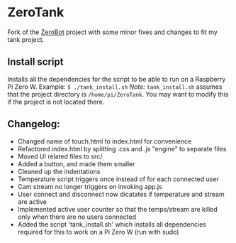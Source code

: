 # ZeroTank
Fork of the [ZeroBot](https://github.com/CoretechR/ZeroBot) project with some minor fixes and changes to fit my tank project.

## Install script
Installs all the dependencies for the script to be able to run on a Raspberry Pi Zero W.
Example: `$ ./tank_install.sh`
*Note:* `tank_install.sh` assumes that the project directory is `/home/pi/ZeroTank`. You may want to modify this if the project is not located there.

## Changelog:
* Changed name of touch.html to index.html for convenience
* Refactored index.html by splitting .css and .js "engine" to separate files
* Moved UI related files to src/
* Added a button, and made them smaller
* Cleaned up the indentations
* Temperature script triggers once instead of for each connected user
* Cam stream no longer triggers on invoking app.js
* User connect and disconnect now dicatates if temperature and stream are active
* Implemented active user counter so that the temps/stream are killed only when
  there are no users connected
* Added the script 'tank_install.sh' which installs all dependencies required
  for this to work on a Pi Zero W (run with sudo)

